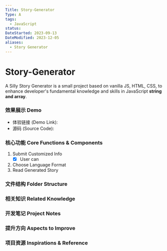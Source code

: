 ```yaml
---
Title: Story-Generator
Type: A
tags:
  - JavaScript
status: 
DateStarted: 2023-09-13
DateModified: 2023-12-05
aliases:
  - Story Generator
---
```

# Story-Generator
A Silly Story Generator  is a small project based on vanilla JS, HTML, CSS, to enhance developer's fundamental knowledge and skills in JavaScript **string and array**. 

### 效果展示 Demo

- 体验链接 (Demo Link):
- 源码 (Source Code):  

### 核心功能 Core Functions & Components
1. Submit Customized Info
	- [x] User can
2. Choose Language Format
3. Read Generated Story

### 文件结构 Folder Structure

### 相关知识 Related Knowledge

### 开发笔记 Project Notes 

### 提升方向 Aspects to Improve

### 项目资源 Inspirations & Reference







